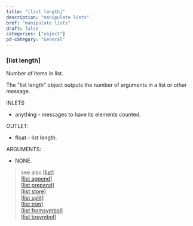 ```yaml
---
title: "[list length]"
description: "manipulate lists"
bref: "manipulate lists"
draft: false
categories: ["object"]
pd-category: "General"
---
```



### [list length]

Number of items in list.

The "list length" object outputs the number of arguments in a list or other message.

INLETS

- anything - messages to have its elements counted.

OUTLET:

- float - list length.

ARGUMENTS:

- NONE.


> see also [[list]](../list)\
> [[list append]](../list-append)\
> [[list prepend]](../list-prepend)\
> [[list store]](../list-store)\
> [[list split]](../list-split)\
> [[list trim]](../list-trim)\
> [[list fromsymbol]](../list-fromsymbol)\
> [[list tosymbol]](../list-tosymbol)